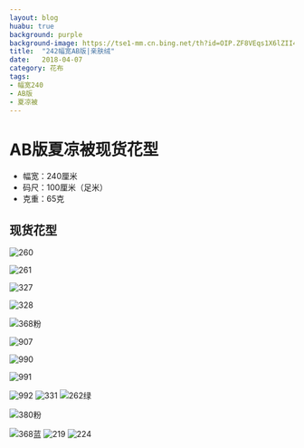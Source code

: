 ```yaml
---
layout: blog
huabu: true
background: purple
background-image: https://tse1-mm.cn.bing.net/th?id=OIP.ZF8VEqs1X6lZII49wNYV0AHaHa&w=300&h=300&p=0&o=5&pid=1.7
title:  "242幅宽AB版|亲肤绒"
date:   2018-04-07
category: 花布
tags:
- 幅宽240
- AB版
- 夏凉被
---
```


# AB版夏凉被现货花型
- 幅宽：240厘米
- 码尺：100厘米（足米）
- 克重：65克
## 现货花型
<!--![219](http://ww2.sinaimg.cn/large/0060lm7Tly1fprdahutl6j31ao0hsdhg.jpg)-->

![260](http://ww3.sinaimg.cn/large/0060lm7Tly1fprdaxpty1j31ea0ny0u5.jpg)

![261](http://ww2.sinaimg.cn/large/0060lm7Tly1fprdbe0zygj31ge0mydi6.jpg)

<!--![262](http://ww2.sinaimg.cn/large/0060lm7Tly1fprdbr0zu4j31cc0ow0u9.jpg)-->

<!--![251](http://ww2.sinaimg.cn/large/0060lm7Tly1fprdc81sjmj31f00hs10z.jpg)-->

![327](http://ww2.sinaimg.cn/large/0060lm7Tly1fprdclb31qj31kw0ebn42.jpg)

![328](http://ww1.sinaimg.cn/large/0060lm7Tly1fprdcyjtmxj31kw0ebdm1.jpg)

![368粉](http://ww4.sinaimg.cn/large/0060lm7Tly1fprddd8u3yj31kw0em46j.jpg)

<!--![380蓝](http://ww2.sinaimg.cn/large/0060lm7Tly1fprddsrw3aj31kw0emjzt.jpg)-->

<!--![381](http://ww4.sinaimg.cn/large/0060lm7Tly1fprded6prdj31kw0emanv.jpg)-->

![907](http://wx3.sinaimg.cn/mw690/0060lm7Tly1fq3vmsf7w2j31hc0jp78j.jpg)

![990](http://wx2.sinaimg.cn/mw690/0060lm7Tly1fq3vmsc74uj31kw0g5whm.jpg)

![991](http://wx3.sinaimg.cn/mw690/0060lm7Tly1fq3vmtib8pj31kw0g5gpt.jpg)

![992](http://wx1.sinaimg.cn/mw690/0060lm7Tly1fq3vmtmazhj31kw0gu0zg.jpg)
![331](http://wx3.sinaimg.cn/mw690/0060lm7Tly1fqc1580allj31kw0hfdj3.jpg)
![262绿](http://wx1.sinaimg.cn/mw690/0060lm7Tly1fqc15897ewj31hc0grtcn.jpg)

![380粉](http://wx4.sinaimg.cn/mw690/0060lm7Tly1fqc1589g9jj31hc0ii423.jpg)

![368蓝](http://wx1.sinaimg.cn/mw690/0060lm7Tly1fqc158q675j31hc0gl42q.jpg)
![219](http://wx3.sinaimg.cn/mw690/0060lm7Tly1fqc158te55j31980djtdn.jpg)
![224](http://wx3.sinaimg.cn/mw690/0060lm7Tly1fqc158z9xfj31hc0fc47d.jpg)

